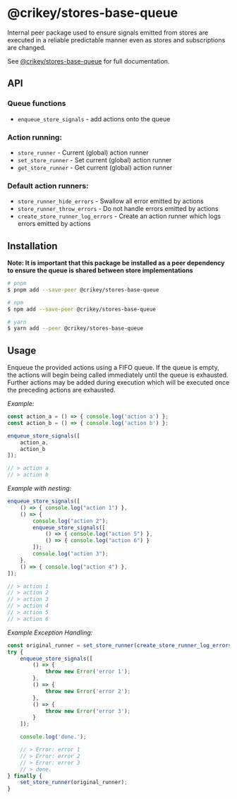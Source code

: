 # @crikey/stores-base-queue

Internal peer package used to ensure signals emitted from stores are executed in a reliable predictable manner 
even as stores and subscriptions are changed.

See [@crikey/stores-base-queue](https://whenderson.github.io/stores-mono/modules/_crikey_stores_base_queue.html) for full documentation.

## API

### Queue functions

* `enqueue_store_signals` - add actions onto the queue

### Action running:

* `store_runner` - Current (global) action runner
* `set_store_runner` - Set current (global) action runner
* `get_store_runner` - Get current (global) action runner

### Default action runners:

* `store_runner_hide_errors` - Swallow all error emitted by actions
* `store_runner_throw_errors` - Do not handle errors emitted by actions
* `create_store_runner_log_errors` - Create an action runner which logs errors emitted by actions

## Installation

**Note: It is important that this package be installed as a peer dependency to ensure the queue is shared between 
store implementations**

```bash
# pnpm
$ pnpm add --save-peer @crikey/stores-base-queue

# npm
$ npm add --save-peer @crikey/stores-base-queue

# yarn
$ yarn add --peer @crikey/stores-base-queue
```

## Usage

Enqueue the provided actions using a FIFO queue.
If the queue is empty, the actions will begin being called immediately until the queue is exhausted.
Further actions may be added during execution which will be executed once the preceding actions are exhausted.

_Example:_
```ts
const action_a = () => { console.log('action a') };
const action_b = () => { console.log('action b') };

enqueue_store_signals([
    action_a,
    action_b
]);

// > action a
// > action b
```

_Example with nesting:_
```ts
enqueue_store_signals([
    () => { console.log("action 1") },
    () => {
        console.log("action 2");
        enqueue_store_signals([
            () => { console.log("action 5") },
            () => { console.log("action 6") }
        ]);
        console.log("action 3");
    },
    () => { console.log("action 4") },
]);

// > action 1
// > action 2
// > action 3
// > action 4
// > action 5
// > action 6
```

_Example Exception Handling:_
```ts
const original_runner = set_store_runner(create_store_runner_log_errors(console.error));
try {
    enqueue_store_signals([
        () => {
            throw new Error('error 1');
        },
        () => {
            throw new Error('error 2');
        },
        () => {
            throw new Error('error 3');
        }
    ]);

    console.log('done.');

    // > Error: error 1
    // > Error: error 2
    // > Error: error 3
    // > done.
} finally {
    set_store_runner(original_runner);
}
```
